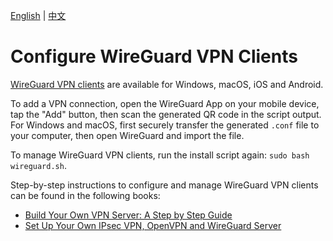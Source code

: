 [English](clients.md) | [中文](clients-zh.md)

# Configure WireGuard VPN Clients

[WireGuard VPN clients](https://www.wireguard.com/install/) are available for Windows, macOS, iOS and Android.

To add a VPN connection, open the WireGuard App on your mobile device, tap the "Add" button, then scan the generated QR code in the script output. For Windows and macOS, first securely transfer the generated `.conf` file to your computer, then open WireGuard and import the file.

To manage WireGuard VPN clients, run the install script again: `sudo bash wireguard.sh`.

Step-by-step instructions to configure and manage WireGuard VPN clients can be found in the following books:

* [Build Your Own VPN Server: A Step by Step Guide](https://books2read.com/vpnguide)
* [Set Up Your Own IPsec VPN, OpenVPN and WireGuard Server](https://books2read.com/vpn)
